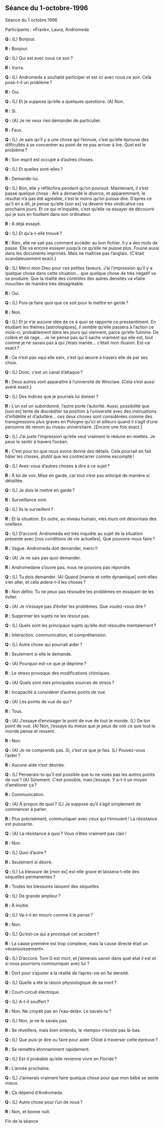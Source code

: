 ## Séance du 1-octobre-1996

Séance du 1 octobre 1996

Participants : «Frank», Laura, Andromeda

**Q :** (L) Bonjour.

**R :** Bonjour.

**Q :** (L) Qui est avec nous ce soir ?

**R :** Vurra.

**Q :** (L) Andromeda a souhaité participer et est ici avec nous ce soir. Cela pose-t-il un problème ?

**R :** Oui.

**Q :** (L) Et je suppose qu’elle a quelques questions. (A) Non.

**R :** Si.

**Q :** (A) Je ne veux rien demander de particulier.

**R :** Faux.

**Q :** (L) Je sais qu’il y a une chose qui l’ennuie, c’est qu’elle éprouve des difficultés à se concentrer au point de ne pas arriver à lire. Quel est le problème ?

**R :** Son esprit est occupé à d’autres choses.

**Q :** (L) Et quelles sont-elles ?

**R :** Demande-lui.

**Q :** (L) Bon, elle y réfléchira pendant qu’on poursuit. Maintenant, il s’est passé quelque chose : Ark a demandé le divorce, et apparemment, le résultat n’a pas été agréable, c’est le moins qu’on puisse dire. D’après ce qu’il en a dit, je pense qu’elle [son ex] va devenir très vindicative ces prochains jours. Et ce qui m’inquiète, c’est qu’elle va essayer de découvrir qui je suis en fouillant dans son ordinateur.

**R :** A déjà essayé.

**Q :** (L) Et qu’a-t-elle trouvé ?

**R :** Rien, elle ne sait pas comment accéder au bon fichier. Il y a des mots de passe. Elle va encore essayer jusqu’à ce qu’elle ne puisse plus. Fouine aussi dans les documents imprimés. Mais ne maîtrise pas l’anglais. {C’était scandaleusement exact.}

**Q :** (L) Merci mon Dieu pour ces petites faveurs. J’ai l’impression qu’il y a quelque chose dans cette situation… que quelque chose de très négatif va se produire. Que la réalité des contrôles des autres densités va «faire mouche» de manière très désagréable.

**R :** Oui.

**Q :** (L) Puis-je faire quoi que ce soit pour le mettre en garde ?

**R :** Non.

**Q :** (L) Et je n’ai aucune idée de ce à quoi se rapporte ce pressentiment. En étudiant les thèmes [astrologiques], il semble qu’elle passera à l’action ce mois-ci, probablement dans les jours qui viennent, parce qu’elle fulmine. De colère et de rage… Je ne pense pas qu’il sache vraiment qui elle est, tout comme je ne savais pas à qui j’étais mariée… c’était mon illusion. Est-ce exact ?

**R :** Ce n’est pas «qui elle est», c’est qui œuvre à travers elle de par ses choix.

**Q :** (L) Donc, c’est un canal d’attaque ?

**R :** Deux autres vont apparaître à l’université de Wroclaw. {Cela s’est aussi avéré exact.}

**Q :** (L) Des indices que je pourrais lui donner ?

**R :** L’un est un subordonné, l’autre porte l’autorité. Aussi, possibilité que [son ex] tente de discréditer sa position à l’université avec des insinuations d’infidélité et d’adultère… ces deux choses sont considérées comme des transgressions plus graves en Pologne qu’ici et ailleurs quand il s’agit d’une personne de renom au niveau universitaire. {Encore une fois exact.}

**Q :** (L) J’ai juste l’impression qu’elle veut vraiment le réduire en miettes. Je peux le sentir à travers l’océan.

**R :** C’est pour toi que nous avons donné des détails. Cela pourrait en fait hâter les choses, plutôt que les contrecarrer comme escompté !

**Q :** (L) Avez-vous d’autres choses à dire à ce sujet ?

**R :** À toi de voir. Mise en garde, car tout n’est pas anticipé de manière si détaillée.

**Q :** (L) Je dois le mettre en garde ?

**R :** Surveillance ovni.

**Q :** (L) Ils le surveillent ?

**R :** Et la situation. En outre, au niveau humain, «les murs ont désormais des oreilles».

**Q :** (L) D’accord. Andromeda est très inquiète au sujet de la situation présente avec [nos conditions de vie actuelles]. Que pouvons-nous faire ?

**R :** Vague. Andromeda doit demander, merci !!

**Q :** (A) Je ne sais pas quoi demander.

**R :** Andromedane s’ouvre pas, nous ne pouvons pas répondre.

**Q :** (L) Tu dois demander. (A) Quand [mamie et cette dynamique] vont-elles s’en aller, et cela aidera-t-il les choses ?

**R :** Non défini. Tu ne peux pas résoudre tes problèmes en essayant de les éviter.

**Q :** (A) Je n’essaye pas d’éviter les problèmes. Que voulez-vous dire ?

**R :** Supprimer les sujets ne les résout pas.

**Q :** (L) Quels sont les principaux sujets qu’elle doit résoudre mentalement ?

**R :** Interaction, communication, et compréhension.

**Q :** (L) Autre chose qui pourrait aider ?

**R :** Seulement si elle le demande.

**Q :** (A) Pourquoi est-ce que je déprime ?

**R :** Le stress provoque des modifications chimiques.

**Q :** (A) Quels sont mes principales sources de stress ?

**R :** Incapacité à considérer d’autres points de vue.

**Q :** (A) Les points de vue de qui ?

**R :** Tous.

**Q :** (A) J’essaye d’envisager le point de vue de tout le monde. (L) De ton point de vue. (A) Non, j’essaye du mieux que je peux de voir ce que tout le monde pense et ressent.

**R :** Non.

**Q :** (A) Je ne comprends pas. Si, c’est ce que je fais. (L) Pouvez-vous l’aider ?

**R :** Aucune aide n’est désirée.

**Q :** (L) Penserais-tu qu’il est possible que tu ne voies pas les autres points de vue ? (A) Sûrement. C’est possible, mais j’essaye. Y a-t-il un moyen d’améliorer ça ?

**R :** Communication.

**Q :** (A) À propos de quoi ? (L) Je suppose qu’il s’agit simplement de commencer à parler.

**R :** Plus précisément, communiquer avec ceux qui t’ennuient ! La résistance est puissante.

**Q :** (A) La résistance à quoi ? Vous n’êtes vraiment pas clair !

**R :** Non.

**Q :** (L) Quoi d’autre ?

**R :** Seulement si désiré.

**Q :** (L) La blessure de [mon ex] est-elle grave et laissera-t-elle des séquelles permanentes ?

**R :** Toutes les blessures laissent des séquelles.

**Q :** (L) De grande ampleur ?

**R :** À moitié.

**Q :** (L) Va-t-il en mourir comme il le pense ?

**R :** Non.

**Q :** (L) Qu’est-ce qui a provoqué cet accident ?

**R :** La cause première est trop complexe, mais la cause directe était un «évanouissement».

**Q :** (L) D’accord. Tom G est mort, et j’aimerais savoir dans quel état il est et si nous pourrions communiquer avec lui ?

**R :** Dort pour s’ajuster à la réalité de l’après-vie en 5e densité.

**Q :** (L) Quelle a été la raison physiologique de sa mort ?

**R :** Court-circuit électrique.

**Q :** (L) A-t-il souffert ?

**R :** Non. Ne croyait pas en l’«au-delà». Le savais-tu ?

**Q :** (L) Non, je ne le savais pas.

**R :** Se réveillera, mais bien entendu, le «temps» n’existe pas là-bas.

**Q :** (L) Que puis-je dire ou faire pour aider Chloé à traverser cette épreuve ?

**R :** Se remettra étonnamment rapidement.

**Q :** (L) Est-il probable qu’elle revienne vivre en Floride ?

**R :** L’année prochaine.

**Q :** (L) J’aimerais vraiment faire quelque chose pour que mon bébé se sente mieux.

**R :** Ça dépend d'Andromeda.

**Q :** (L) Autre chose pour l’un de nous ?

**R :** Non, et bonne nuit.

Fin de la séance